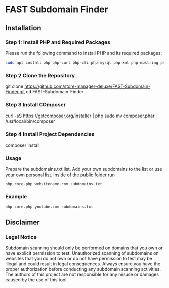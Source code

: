 # FAST Subdomain Finder

## Installation

### Step 1: Install PHP and Required Packages

Please run the following command to install PHP and its required packages:

```sh
sudo apt install php php-curl php-cli php-mysql php-xml php-mbstring php-zip php-gd php-json php-intl curl php-cli php-mbstring unzip
```

### Step 2 Clone the Repository

git clone https://github.com/store-manager-deluxe/FAST-Subdomain-Finder.git
cd FAST-Subdomain-Finder

### Step 3 Install COmposer

curl -sS https://getcomposer.org/installer | php
sudo mv composer.phar /usr/local/bin/composer


### Step 4 Install Project Dependencies

composer install


### Usage 

Prepare the subdomains.txt list. Add your own subdomains to the list or use your own personal list.
Inside of the public folder run
```
php core.php websitename.com subdomains.txt
```

### Example

```
php core.php youtube.com subdomains.txt
```

## Disclaimer

### Legal Notice

Subdomain scanning should only be performed on domains that you own or have explicit permission to test. Unauthorized scanning of subdomains on websites that you do not own or do not have permission to test may be illegal and could result in legal consequences. Always ensure you have the proper authorization before conducting any subdomain scanning activities. The authors of this project are not responsible for any misuse or damages caused by the use of this tool.


